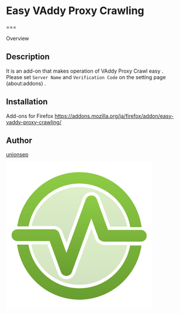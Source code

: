 # Easy VAddy Proxy Crawling

===

Overview

## Description
It is an add-on that makes operation of VAddy Proxy Crawl easy .  
Please set `Server Name` and `Verification Code` on the setting page (about:addons) .

## Installation
Add-ons for Firefox https://addons.mozilla.org/ja/firefox/addon/easy-vaddy-proxy-crawling/

## Author
[unionsep](https://github.com/unionsep)

![Easy VAddy Proxy Crawling](./icons/unrec_400.png)
